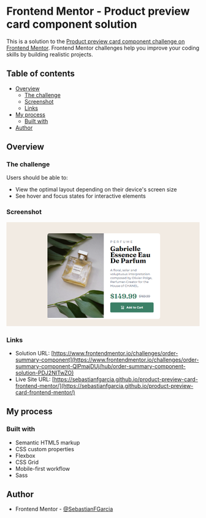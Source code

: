 # Frontend Mentor - Product preview card component solution

This is a solution to the [Product preview card component challenge on Frontend Mentor](https://www.frontendmentor.io/challenges/product-preview-card-component-GO7UmttRfa). Frontend Mentor challenges help you improve your coding skills by building realistic projects. 

## Table of contents

- [Overview](#overview)
  - [The challenge](#the-challenge)
  - [Screenshot](#screenshot)
  - [Links](#links)
- [My process](#my-process)
  - [Built with](#built-with)
- [Author](#author)

## Overview

### The challenge

Users should be able to:

- View the optimal layout depending on their device's screen size
- See hover and focus states for interactive elements

### Screenshot

![](./images/Screenshot.PNG)

### Links

- Solution URL: [https://www.frontendmentor.io/challenges/order-summary-component](https://www.frontendmentor.io/challenges/order-summary-component-QlPmajDUj/hub/order-summary-component-solution-PDJ2NITwZO)
- Live Site URL: [https://sebastianfgarcia.github.io/product-preview-card-frontend-mentor/](https://sebastianfgarcia.github.io/product-preview-card-frontend-mentor/)

## My process

### Built with

- Semantic HTML5 markup
- CSS custom properties
- Flexbox
- CSS Grid
- Mobile-first workflow
- Sass
## Author
- Frontend Mentor - [@SebastianFGarcia](https://www.frontendmentor.io/profile/SebastianFGarcia)

